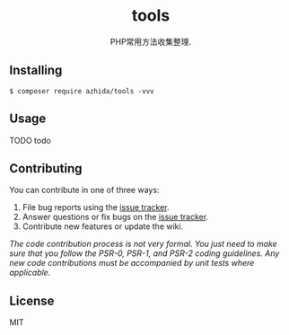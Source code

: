 <h1 align="center"> tools </h1>

<p align="center"> PHP常用方法收集整理.</p>


## Installing

```shell
$ composer require azhida/tools -vvv
```

## Usage

TODO
todo

## Contributing

You can contribute in one of three ways:

1. File bug reports using the [issue tracker](https://github.com/azhida/tools/issues).
2. Answer questions or fix bugs on the [issue tracker](https://github.com/azhida/tools/issues).
3. Contribute new features or update the wiki.

_The code contribution process is not very formal. You just need to make sure that you follow the PSR-0, PSR-1, and PSR-2 coding guidelines. Any new code contributions must be accompanied by unit tests where applicable._

## License

MIT